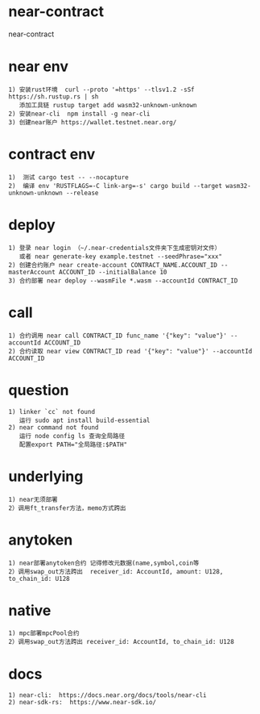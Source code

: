 # near-contract
near-contract

# near env
```text
1) 安装rust环境  curl --proto '=https' --tlsv1.2 -sSf https://sh.rustup.rs | sh
   添加工具链 rustup target add wasm32-unknown-unknown
2) 安装near-cli  npm install -g near-cli
3) 创建near账户 https://wallet.testnet.near.org/

```

# contract env
```text
1)  测试 cargo test -- --nocapture
2)  编译 env 'RUSTFLAGS=-C link-arg=-s' cargo build --target wasm32-unknown-unknown --release
```

# deploy
```text
1) 登录 near login （~/.near-credentials文件夹下生成密钥对文件）
   或者 near generate-key example.testnet --seedPhrase="xxx"
2) 创建合约账户 near create-account CONTRACT_NAME.ACCOUNT_ID --masterAccount ACCOUNT_ID --initialBalance 10
3) 合约部署 near deploy --wasmFile *.wasm --accountId CONTRACT_ID
```

# call
```text
1) 合约调用 near call CONTRACT_ID func_name '{"key": "value"}' --accountId ACCOUNT_ID
2) 合约读取 near view CONTRACT_ID read '{"key": "value"}' --accountId ACCOUNT_ID
```

# question
```text
1) linker `cc` not found
   运行 sudo apt install build-essential
2) near command not found
   运行 node config ls 查询全局路径
   配置export PATH="全局路径:$PATH"
```

# underlying
```text
1) near无须部署
2）调用ft_transfer方法，memo方式跨出
```

# anytoken
```text
1) near部署anytoken合约 记得修改元数据(name,symbol,coin等
2）调用swap_out方法跨出  receiver_id: AccountId, amount: U128, to_chain_id: U128
```

# native
```text
1) mpc部署mpcPool合约
2）调用swap_out方法跨出 receiver_id: AccountId, to_chain_id: U128
```

# docs
```text
1) near-cli:  https://docs.near.org/docs/tools/near-cli
2) near-sdk-rs:  https://www.near-sdk.io/
```
